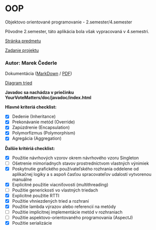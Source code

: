 # OOP
Objektovo orientované programovanie - 2.semester/4.semester

Pôvodne 2.semester, táto aplikácia bola však vypracovaná v 4.semestri.

[Stránka predmetu](http://www2.fiit.stuba.sk/oop/index.html)

[Zadanie projektu](http://www2.fiit.stuba.sk/oop/projekt/index.html)

### Autor: Marek Čederle

Dokumentácia ([MarkDown](YourVoteMatters/doc/dokumentacia.md) / [PDF](YourVoteMatters/doc/dokumentacia.pdf))

[Diagram tried](YourVoteMatters/doc/images/YourVoteMatters.png)

**Javadoc sa nachádza v priečinku YourVoteMatters/doc/javadoc/index.html**

**Hlavné kriteriá checklist:**
- [x] Dedenie (Inheritance)
- [x] Prekonávanie metód (Override)
- [x] Zapúzdrenie (Encapsulation)
- [x] Polymorfizmus (Polymorphism)
- [x] Agregácia (Aggregation)

**Ďalšie kritériá checklist:**

- [x] Použitie návrhových vzorov okrem návrhového vzoru Singleton
- [ ] Ošetrenie mimoriadnych stavov prostredníctvom vlastných výnimiek
- [x] Poskytnutie grafického používateľského rozhrania oddelene od aplikačnej logiky a s aspoň časťou spracovateľov udalostí vytvorenou manuálne
- [x] Explicitné použitie viacniťovosti (multithreading)
- [ ] Použitie generickosti vo vlastných triedach
- [x] Explicitné použitie RTTI
- [x] Použitie vhniezdených tried a rozhraní
- [x] Použitie lambda výrazov alebo referencií na metódy
- [ ] Použitie implicitnej implementácie metód v rozhraniach
- [ ] Použitie aspektovo-orientovaného programovania (AspectJ)
- [x] Použitie serializácie
